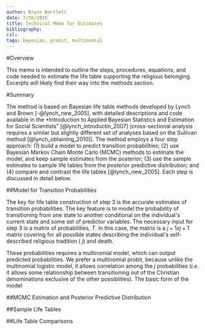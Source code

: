 ```yaml
---
author: Bryce Bartlett
date: 7/26/2015
title: Technical Memo for Estimates
bibliography:
csl: 
tags: bayesian, probit, multinomial
---
```


#Overview

This memo is intended to outline the steps, procedures, equations, and code needed to estimate the life table supporting the religious belonging. Excerpts will likely find their way into the methods section.

#Summary

The method is based on Bayesian life table methods developed by Lynch and Brown [-@lynch_new_2005], with detailed descriptions and code available in the *Introduction to Applied Bayesian Statistics and Estimation for Social Scientists" [@lynch_introductin_2007] (cross-sectional analysis requires a similar but slightly different set of analyses based on the Sullivan method [@lynch_obtaining_2010]). The method employs a four step approach: (1) build a model to predict transition probabilities; (2) use Bayesian Markov Chain Monte Carlo (MCMC) methods to estimate the model, and keep sample estimates from the posterior; (3) use the sample estimates to sample life tables from the posterior predictive distribution; and (4) compare and contrast the life tables  [@lynch_new_2005]. Each step is discussed in detail below.

##Model for Transition Probabilities

The key for life table construction of step 3 is the accurate estimates of transition probabilities. The key feature is to model the probability of transitioning from one state to another conditional on the individual's current state and some set of predictor variables. The necessary input for step 3 is a matrix of probabilities, *T*. In this case, the matrix is a $j+1 x j+1$ matrix covering for all possible states describing the individual's self-described religious tradition ( $j$) and death.

These probabilities requires a multinomial model, which can output predicted probabilities. We prefer a multinomial probit, because unlike the multinomial logistic model, it allows correlation among the $j$ probabilities (*i.e.* it allows some relationship between transitioning out of the Christian denominations exclusive of the other possiblities). The basic form of the model 

##MCMC Estimation and Posterior Predictive Distribution



##Sample Life Tables



##Life Table Comparisons


